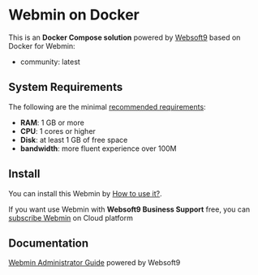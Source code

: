 # Webmin on Docker  

This is an **Docker Compose solution** powered by [Websoft9](https://www.websoft9.com) based on Docker for Webmin:


 - community:  latest


## System Requirements

The following are the minimal [recommended requirements](https://github.com/onlyoffice/docker#recommended-system-requirements):

* **RAM**: 1 GB or more
* **CPU**: 1 cores or higher
* **Disk**: at least 1 GB of free space
* **bandwidth**: more fluent experience over 100M  

## Install

You can install this Webmin by [How to use it?](https://github.com/Websoft9/docker-library#how-to-use-it).   

If you want use Webmin with **Websoft9 Business Support** free, you can [subscribe Webmin](https://www.websoft9.com/apps) on Cloud platform

## Documentation

[Webmin Administrator Guide](https://support.websoft9.com/docs/webmin) powered by Websoft9